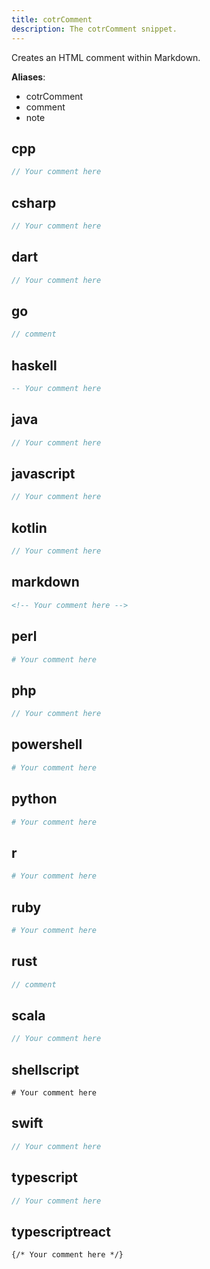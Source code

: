 ```yaml
---
title: cotrComment
description: The cotrComment snippet.
---
```


Creates an HTML comment within Markdown.

**Aliases**:
- cotrComment
- comment
- note

## cpp
```cpp
// Your comment here
```

## csharp
```csharp
// Your comment here
```

## dart
```dart
// Your comment here
```

## go
```go
// comment
```

## haskell
```haskell
-- Your comment here
```

## java
```java
// Your comment here
```

## javascript
```javascript
// Your comment here
```

## kotlin
```kotlin
// Your comment here
```

## markdown
```markdown
<!-- Your comment here -->
```

## perl
```perl
# Your comment here
```

## php
```php
// Your comment here
```

## powershell
```powershell
# Your comment here
```

## python
```python
# Your comment here
```

## r
```r
# Your comment here
```

## ruby
```ruby
# Your comment here
```

## rust
```rust
// comment
```

## scala
```scala
// Your comment here
```

## shellscript
```shellscript
# Your comment here
```

## swift
```swift
// Your comment here
```

## typescript
```typescript
// Your comment here
```

## typescriptreact
```typescriptreact
{/* Your comment here */}
```


